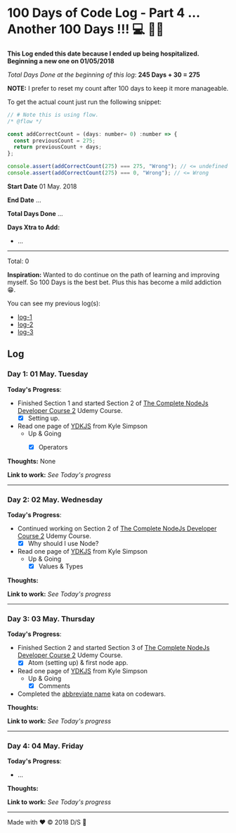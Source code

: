 # 100 Days of Code Log - Part 4 ... Another 100 Days !!! 💻 🕺🤖

**This Log ended this date because I ended up being hospitalized. Beginning a new one on 01/05/2018**

*Total Days Done at the beginning of this log*: **245 Days + 30 = 275**

**NOTE:** I prefer to reset my count after 100 days to keep it more manageable.

To get the actual count just run the following snippet: 

```js
// # Note this is using flow.
/* @flow */

const addCorrectCount = (days: number= 0) :number => {
  const previousCount = 275;
  return previousCount + days;
};

console.assert(addCorrectCount(275) === 275, "Wrong"); // <= undefined :)
console.assert(addCorrectCount(275) === 0, "Wrong"); // <= Wrong
```

**Start Date** 01 May. 2018

**End Date** ...

**Total Days Done** ...

**Days Xtra to Add:**

  - ...
  ---------------------------
  Total: 0

**Inspiration:** Wanted to do continue on the path of learning and improving myself. So 100 Days is the best bet. Plus this has become a mild addiction 😁.

You can see my previous log(s): 
  -  [log-1](previous_logs/README_LOG_PT_1.md)
  -  [log-2](previous_logs/README_LOG_PT_2.md)
  -  [log-3](previous_logs/README_LOG_PT_3.md)


## Log

### Day 1: 01 May. Tuesday

**Today's Progress**: 

- Finished Section 1 and started Section 2 of [The Complete NodeJs Developer Course 2](https://www.udemy.com/the-complete-nodejs-developer-course-2/learn/v4/t/lecture/5525228?start=0) Udemy Course.
  - [x] Setting up.

- Read one page of [YDKJS](https://github.com/getify/You-Dont-Know-JS) from Kyle Simpson
  - Up & Going 
    - [x] Operators


**Thoughts:** None

**Link to work:** *See Today's progress*

<hr />

### Day 2: 02 May. Wednesday

**Today's Progress**: 

- Continued working on Section 2 of [The Complete NodeJs Developer Course 2](https://www.udemy.com/the-complete-nodejs-developer-course-2/learn/v4/t/lecture/5525228?start=0) Udemy Course.
  - [x] Why should I use Node?

- Read one page of [YDKJS](https://github.com/getify/You-Dont-Know-JS) from Kyle Simpson
  - Up & Going
    - [x] Values & Types

**Thoughts:**

**Link to work:** *See Today's progress*

<hr />

### Day 3: 03 May. Thursday

**Today's Progress**: 

- Finished Section 2 and started Section 3 of [The Complete NodeJs Developer Course 2](https://www.udemy.com/the-complete-nodejs-developer-course-2/learn/v4/t/lecture/5525228?start=0) Udemy Course.
  - [x] Atom (setting up) & first node app.

- Read one page of [YDKJS](https://github.com/getify/You-Dont-Know-JS) from Kyle Simpson
  - Up & Going
    - [x] Comments

- Completed the [abbreviate name](https://www.codewars.com/kata/abbreviate-a-two-word-name/train/javascript) kata on codewars.


**Thoughts:**

**Link to work:** *See Today's progress*

<hr />

### Day 4: 04 May. Friday

**Today's Progress**: 

- ...

**Thoughts:**

**Link to work:** *See Today's progress*

<hr />

Made with ❤️ &copy; 2018 D/S 💯